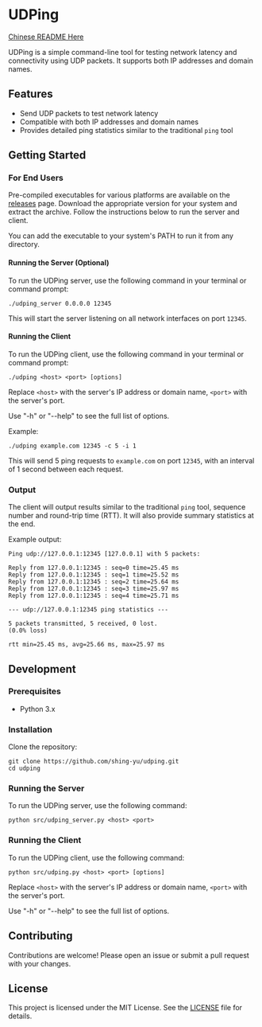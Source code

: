 # UDPing

[Chinese README Here](README-ZH.md)

UDPing is a simple command-line tool for testing network latency and connectivity using UDP packets. It supports both IP addresses and domain names.

## Features

- Send UDP packets to test network latency
- Compatible with both IP addresses and domain names
- Provides detailed ping statistics similar to the traditional `ping` tool

## Getting Started

### For End Users

Pre-compiled executables for various platforms are available on the [releases](https://github.com/shing-yu/udping/releases) page. 
Download the appropriate version for your system and extract the archive. Follow the instructions below to run the server and client.

You can add the executable to your system's PATH to run it from any directory.

#### Running the Server (Optional)

To run the UDPing server, use the following command in your terminal or command prompt:

```shell
./udping_server 0.0.0.0 12345
```

This will start the server listening on all network interfaces on port `12345`.

#### Running the Client

To run the UDPing client, use the following command in your terminal or command prompt:

```shell
./udping <host> <port> [options]
```

Replace `<host>` with the server's IP address or domain name, `<port>` with the server's port.

Use "-h" or "--help" to see the full list of options.

Example:

```shell
./udping example.com 12345 -c 5 -i 1
```

This will send 5 ping requests to `example.com` on port `12345`, with an interval of 1 second between each request.

### Output

The client will output results similar to the traditional `ping` tool, sequence number and round-trip time (RTT). It will also provide summary statistics at the end.

Example output:

```
Ping udp://127.0.0.1:12345 [127.0.0.1] with 5 packets:

Reply from 127.0.0.1:12345 : seq=0 time=25.45 ms
Reply from 127.0.0.1:12345 : seq=1 time=25.52 ms
Reply from 127.0.0.1:12345 : seq=2 time=25.64 ms
Reply from 127.0.0.1:12345 : seq=3 time=25.97 ms
Reply from 127.0.0.1:12345 : seq=4 time=25.71 ms

--- udp://127.0.0.1:12345 ping statistics ---

5 packets transmitted, 5 received, 0 lost.
(0.0% loss)

rtt min=25.45 ms, avg=25.66 ms, max=25.97 ms
```

## Development

### Prerequisites

- Python 3.x

### Installation

Clone the repository:
```shell
git clone https://github.com/shing-yu/udping.git
cd udping
```

### Running the Server

To run the UDPing server, use the following command:

```shell
python src/udping_server.py <host> <port>
```

### Running the Client

To run the UDPing client, use the following command:

```shell
python src/udping.py <host> <port> [options]
```

Replace `<host>` with the server's IP address or domain name, `<port>` with the server's port.

Use "-h" or "--help" to see the full list of options.

## Contributing

Contributions are welcome! Please open an issue or submit a pull request with your changes.

## License

This project is licensed under the MIT License. See the [LICENSE](LICENSE) file for details.
